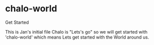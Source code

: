 # chalo-world
Get Started

   This is Jan's initial file Chalo is "Lets's go" so we will get started with 'chalo-world' which means Lets get started with the World around us.
